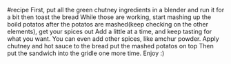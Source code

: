 #recipe
First, put all the green chutney ingredients in a blender and run it for a bit
then toast the bread
While those are working, start mashing up the boild potatos
after the potatos are mashed(keep checking on the other elements), get your spices out
Add a little at a time, and keep tasting for what you want. You can even add other spices, like amchur powder.
Apply chutney and hot sauce to the bread
put the mashed potatos on top
Then put the sandwich into the gridle one more time.
Enjoy :)
